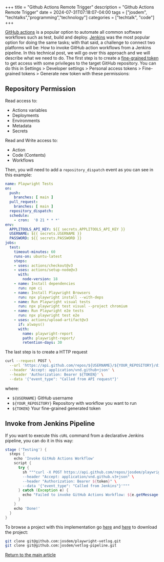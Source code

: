+++
title =  "Github Actions Remote Trigger"
description = "Github Actions Remote Trigger"
date = 2024-07-31T07:18:07-04:00
tags = ["josdem", "techtalks","programming","technology"]
categories = ["techtalk", "code"]
+++

[GitHub actions](https://github.com/features/actions) is a popular option to automate all common software workflows such as test, build and deploy. [Jenkins](https://www.jenkins.io/) was the most popular option for doing the same tasks; with that said, a challenge to connect two platforms will be: How to invoke GitHub action workflows from a Jenkins pipeline. In this technical post, we will go over this approach and we will describe what we need to do. The first step is to create a [fine-grained token](https://github.blog/2022-10-18-introducing-fine-grained-personal-access-tokens-for-github/) to get access with some privileges to the target GitHub repository. You can do this in Settings > Developer settings > Personal access tokens > Fine-grained tokens > Generate new token with these permissions:

## Repository Permission
Read access to:

- Actions variables
- Deployments
- Environments
- Metadata
- Secrets

Read and Write access to:

- Action
- Code (Contents)
- Workflows

Then, you will need to add a `repository_dispatch` event as you can see in this example:

```yaml
name: Playwright Tests
on:
  push:
    branches: [ main ]
  pull_request:
    branches: [ main ]
  repository_dispatch:
  schedule:
    - cron:  '0 21 * * *'
env:
  APPLITOOLS_API_KEY: ${{ secrets.APPLITOOLS_API_KEY }}
  USERNAME: ${{ secrets.USERNAME }}
  PASSWORD: ${{ secrets.PASSWORD }}
jobs:
  test:
    timeout-minutes: 60
    runs-on: ubuntu-latest
    steps:
    - uses: actions/checkout@v3
    - uses: actions/setup-node@v3
      with:
        node-version: 18
    - name: Install dependencies
      run: npm ci
    - name: Install Playwright Browsers
      run: npx playwright install --with-deps
    - name: Run Playwright visual tests
      run: npx playwright test visual --project chromium
    - name: Run Playwright e2e tests
      run: npx playwright test e2e
    - uses: actions/upload-artifact@v3
      if: always()
      with:
        name: playwright-report
        path: playwright-report/
        retention-days: 30
```

The last step is to create a HTTP request

```bash
curl --request POST \
  --url 'https://api.github.com/repos/${USERNAME}/${YOUR_REPOSITORY}/dispatches' \
  --header 'Accept: application/vnd.github+json' \
  --header 'Authorization: Bearer ${TOKEN}' \
  --data '{"event_type": "Called from API request"}'
```

where:

- `${USERNAME}` GitHub username
- `${YOUR_REPOSITORY}` Repository with workflow you want to run
- `${TOKEN}` Your fine-grained generated token

## Invoke from Jenkins Pipeline

If you want to execute this `cURL` command from a declarative Jenkins pipeline, you can do it in this way:

```groovy
stage ('Testing') {
  steps {
    echo 'Invoke GitHub Actions Workflow'
    script {
      try {
        sh """curl -X POST https://api.github.com/repos/josdem/playwright-vetlog/dispatches \
        --header "Accept: application/vnd.github.v3+json" \
        --header "Authorization: Bearer ${token}" \
        --data '{"event_type": "Called from Jenkins"}'"""
      } catch (Exception e) {
        echo "Failed to invoke GitHub Actions Workflow: ${e.getMessage()}"
      }
    }
    echo 'Done!'
  }
}
```

To browse a project with this implementation go [here](https://github.com/josdem/playwright-vetlog) and [here](https://github.com/josdem/vetlog-pipeline) to download the project:

```bash
git clone git@github.com:josdem/playwright-vetlog.git
git clone git@github.com:josdem/vetlog-pipeline.git
```

[Return to the main article](/techtalk/sysadmin)
